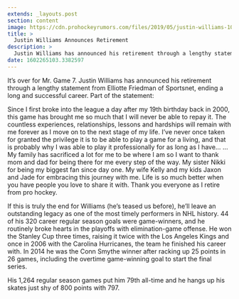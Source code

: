 ```yaml
--- 
extends: _layouts.post 
section: content 
image: https://cdn.prohockeyrumors.com/files/2019/05/justin-williams-1024x683.jpg 
title: > 
  Justin Williams Announces Retirement 
description: > 
  Justin Williams has announced his retirement through a lengthy statement from Elliotte Friedman of Sportsnet, ending a long and successful career.The countless experiences, relationships, lessons and hardships will remain with me forever as I move on to the next stage of my life.If this is truly the end for Williams (he’s teased us before), he’ll leave an outstanding legacy as one of the most timely performers in NHL history.44 of his 320 career regular season goals were game-winners, and he routinely broke hearts in the playoffs with elimination-game offense.His 1,264 regular season games put him 79th all-time and he hangs up his skates just shy of 800 points with 797. 
date: 1602265103.3382597 
--- 
```

It’s over for Mr. Game 7. Justin Williams has announced his retirement through a lengthy statement from Elliotte Friedman of Sportsnet, ending a long and successful career. Part of the statement:

Since I first broke into the league a day after my 19th birthday back in 2000, this game has brought me so much that I will never be able to repay it. The countless experiences, relationships, lessons and hardships will remain with me forever as I move on to the next stage of my life. I’ve never once taken for granted the privilege it is to be able to play a game for a living, and that is probably why I was able to play it professionally for as long as I have… …My family has sacrificed a lot for me to be where I am so I want to thank mom and dad for being there for me every step of the way. My sister Nikki for being my biggest fan since day one. My wife Kelly and my kids Jaxon and Jade for embracing this journey with me. Life is so much better when you have people you love to share it with. Thank you everyone as I retire from pro hockey.

If this is truly the end for Williams (he’s teased us before), he’ll leave an outstanding legacy as one of the most timely performers in NHL history. 44 of his 320 career regular season goals were game-winners, and he routinely broke hearts in the playoffs with elimination-game offense. He won the Stanley Cup three times, raising it twice with the Los Angeles Kings and once in 2006 with the Carolina Hurricanes, the team he finished his career with. In 2014 he was the Conn Smythe winner after racking up 25 points in 26 games, including the overtime game-winning goal to start the final series.

His 1,264 regular season games put him 79th all-time and he hangs up his skates just shy of 800 points with 797.